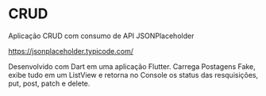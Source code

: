 # CRUD
Aplicação CRUD com consumo de API JSONPlaceholder

https://jsonplaceholder.typicode.com/


Desenvolvido com Dart em uma aplicação Flutter. Carrega Postagens Fake, exibe tudo em um ListView e retorna no Console os status das resquisições, put, post, patch e delete.
